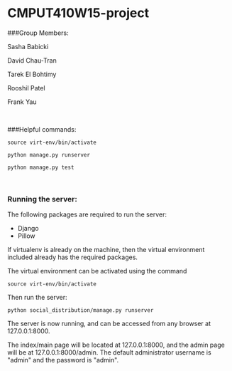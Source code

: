 # CMPUT410W15-project

###Group Members:

Sasha Babicki

David Chau-Tran

Tarek El Bohtimy

Rooshil Patel

Frank Yau

<br>

###Helpful commands:

    source virt-env/bin/activate

    python manage.py runserver

    python manage.py test

<br>

### Running the server:
The following packages are required to run the server:
- Django
- Pillow

If virtualenv is already on the machine, then the virtual environment included already has the required packages.

The virtual environment can be activated using the command

    source virt-env/bin/activate

Then run the server:

    python social_distribution/manage.py runserver

The server is now running, and can be accessed from any browser at 127.0.0.1:8000.

The index/main page will be located at 127.0.0.1:8000, and the admin page will be at 127.0.0.1:8000/admin. The default administrator username is "admin" and the password is "admin".
